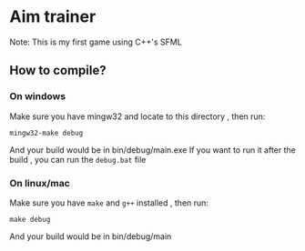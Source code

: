 # Aim trainer

Note: This is my first game using C++'s SFML

## How to compile?
### On windows
Make sure you have mingw32 and locate to this directory , then run:
```
mingw32-make debug
```
And your build would be in bin/debug/main.exe
If you want to run it after the build , you can run the `debug.bat` file

### On linux/mac
Make sure you have `make` and `g++` installed , then run:
```
make debug
```
And your build would be in bin/debug/main